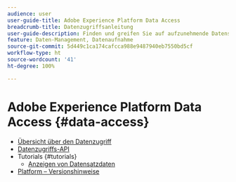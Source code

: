 ```yaml
---
audience: user
user-guide-title: Adobe Experience Platform Data Access
breadcrumb-title: Datenzugriffsanleitung
user-guide-description: Finden und greifen Sie auf aufzunehmende Datensätze innerhalb von Platform zu.
feature: Daten-Management, Datenaufnahme
source-git-commit: 5d449c1ca174cafcca988e9487940eb7550bd5cf
workflow-type: ht
source-wordcount: '41'
ht-degree: 100%

---
```



# Adobe Experience Platform Data Access {#data-access}

- [Übersicht über den Datenzugriff](home.md)
- [Datenzugriffs-API](api.md)
- Tutorials {#tutorials}
   - [Anzeigen von Datensatzdaten](tutorials/dataset-data.md)
- [Platform – Versionshinweise](https://docs.adobe.com/content/help/de-DE/experience-platform/release-notes/latest.html)